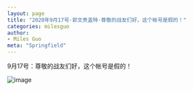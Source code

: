 ```yaml
---
layout: page
title: "2020年9月17号·郭文贵盖特·尊敬的战友们好，这个帐号是假的！"
categories: milesguo
author:
- Miles Guo
meta: "Springfield"
---
```


9月17号：尊敬的战友们好，这个帐号是假的！ 

![image](../../../../image/milesguo/2020_09_18_Miles_Guo_Getter_3.png)
